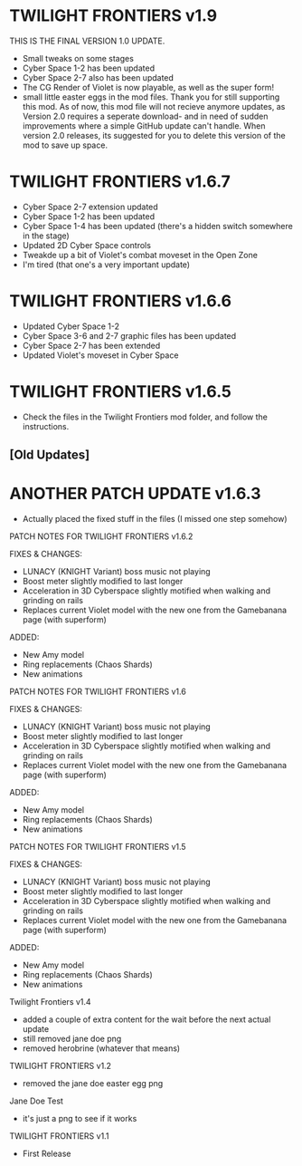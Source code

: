 # TWILIGHT FRONTIERS v1.9
THIS IS THE FINAL VERSION 1.0 UPDATE.
- Small tweaks on some stages
- Cyber Space 1-2 has been updated
- Cyber Space 2-7 also has been updated
- The CG Render of Violet is now playable, as well as the super form!
- small little easter eggs in the mod files.
Thank you for still supporting this mod. As of now, this mod file will not recieve anymore updates, as Version 2.0 requires a seperate download- and in need of sudden improvements where a simple GitHub update can't handle. When version 2.0 releases, its suggested for you to delete this version of the mod to save up space. 








# TWILIGHT FRONTIERS v1.6.7
- Cyber Space 2-7 extension updated
- Cyber Space 1-2 has been updated
- Cyber Space 1-4 has been updated (there's a hidden switch somewhere in the stage)
- Updated 2D Cyber Space controls
- Tweakde up a bit of Violet's combat moveset in the Open Zone
- I'm tired (that one's a very important update)



# TWILIGHT FRONTIERS v1.6.6
- Updated Cyber Space 1-2
- Cyber Space 3-6 and 2-7 graphic files has been updated
- Cyber Space 2-7 has been extended
- Updated Violet's moveset in Cyber Space


# TWILIGHT FRONTIERS v1.6.5
- Check the files in the Twilight Frontiers mod folder, and follow the instructions.

## [Old Updates]

# ANOTHER PATCH UPDATE v1.6.3
- Actually placed the fixed stuff in the files (I missed one step somehow)


 PATCH NOTES FOR TWILIGHT FRONTIERS	v1.6.2

 FIXES & CHANGES:
- LUNACY (KNIGHT Variant) boss music not playing
- Boost meter slightly modified to last longer
- Acceleration in 3D Cyberspace slightly motified when walking and grinding on rails
- Replaces current Violet model with the new one from the Gamebanana page (with superform)

 ADDED:
- New Amy model
- Ring replacements (Chaos Shards)
- New animations

 PATCH NOTES FOR TWILIGHT FRONTIERS	v1.6

 FIXES & CHANGES:
- LUNACY (KNIGHT Variant) boss music not playing
- Boost meter slightly modified to last longer
- Acceleration in 3D Cyberspace slightly motified when walking and grinding on rails
- Replaces current Violet model with the new one from the Gamebanana page (with superform)

 ADDED:
- New Amy model
- Ring replacements (Chaos Shards)
- New animations

 PATCH NOTES FOR TWILIGHT FRONTIERS	v1.5

 FIXES & CHANGES:
- LUNACY (KNIGHT Variant) boss music not playing
- Boost meter slightly modified to last longer
- Acceleration in 3D Cyberspace slightly motified when walking and grinding on rails
- Replaces current Violet model with the new one from the Gamebanana page (with superform)

 ADDED:
- New Amy model
- Ring replacements (Chaos Shards)
- New animations


 Twilight Frontiers v1.4
- added a couple of extra content for the wait before the next actual update
- still removed jane doe png
- removed herobrine (whatever that means) 

 TWILIGHT FRONTIERS v1.2
- removed the jane doe easter egg png

 Jane Doe Test
- it's just a png to see if it works

 TWILIGHT FRONTIERS v1.1
- First Release
